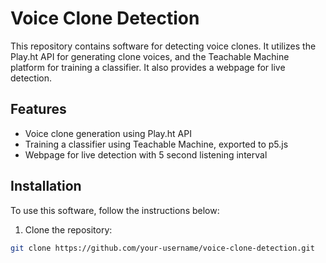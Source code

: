 # Voice Clone Detection

This repository contains software for detecting voice clones. It utilizes the Play.ht API for generating clone voices, and the Teachable Machine platform for training a classifier. It also provides a webpage for live detection.

## Features

- Voice clone generation using Play.ht API
- Training a classifier using Teachable Machine, exported to p5.js
- Webpage for live detection with 5 second listening interval

## Installation

To use this software, follow the instructions below:

1. Clone the repository:

```bash
git clone https://github.com/your-username/voice-clone-detection.git
